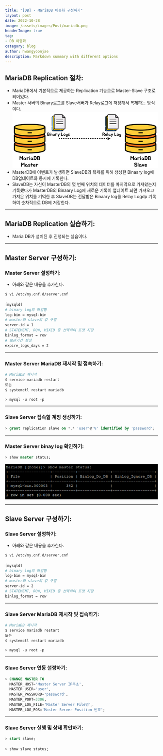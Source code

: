 ```yaml
---
title: "[DB] - MariaDB 이중화 구성하기"
layout: post
date: 2022-10-28
image: /assets/images/Post/mariadb.png
headerImage: true
tag:
- DB 이중화
category: blog
author: hwangyoonjae
description: Markdown summary with different options
---
```


## MariaDB Replication 절차:
- MariaDB에서 기본적으로 제공하는 Replication 기능으로 Master-Slave 구조로 되어있다.
- Master 서버의 Binary로그를 Slave서버가 Relay로그에 저장해서 복제하는 방식이다.
[![텍스트](/assets/images/DB/MariaDB%20Replication.PNG)](/assets/images/DB/MariaDB%20Replication.PNG)
- MasterDB에 이벤트가 발생하면 SlaveDB와 복제를 위해 생성한 Binaary log에 DB업데이트와 동시에 기록한다.
- SlaveDB는 자신이 MasterDB의 몇 번째 위치의 데이터를 마지막으로 가져왔는지 기록했다가 MasterDB의 Binaary Log에 새로운 기록이 업데이트 되면 가져오고 가져온 위치를 기억한 후 SlaveDB는 전달받은 Binaary log를 Relay Logdp 기록하여 순차적으로 DB에 저장한다.

* * *

## MariaDB Replication 실습하기:
- Maria DB가 설치된 후 진행되는 실습이다.

* * *

## Master Server 구성하기:
### Master Server 설정하기:
- 아래와 같은 내용을 추가한다.

```bash
$ vi /etc/my.cnf.d/server.cnf

[mysqld]
# binary log의 파일명
log-bin = mysql-bin
# master와 slave의 값 구별
server-id = 1
# STATEMENT, ROW, MIXED 중 선택히여 포맷 지정
binlog_format = row
# 보관기간 설정
expire_logs_days = 2
```

* * *

### Master Server MariaDB 재시작 및 접속하기:
```bash
# MariaDB 재시작
$ service mariadb restart
또는
$ systemctl restart mariadb
```

```sql
> mysql -u root -p
```

* * *

### Slave Server 접속할 계정 생성하기:
```sql
> grant replication slave on *.* 'user'@'%' identified by 'password';
```

* * *

### Master Server binay log 확인하기:
```sql
> show master status;
```
[![텍스트](/assets/images/DB/master%20%EC%84%9C%EB%B2%84%20%EC%83%81%ED%83%9C%20%ED%99%95%EC%9D%B8.PNG)](/assets/images/DB/master%20%EC%84%9C%EB%B2%84%20%EC%83%81%ED%83%9C%20%ED%99%95%EC%9D%B8.PNG)

* * *

## Slave Server 구성하기:
### Slave Server 설정하기:
- 아래와 같은 내용을 추가한다.

```bash
$ vi /etc/my.cnf.d/server.cnf

[mysqld]
# binary log의 파일명
log-bin = mysql-bin
# master와 slave의 값 구별
server-id = 2
# STATEMENT, ROW, MIXED 중 선택히여 포맷 지정
binlog_format = row
```

* * *

### Slave Server MariaDB 재시작 및 접속하기:
```bash
# MariaDB 재시작
$ service mariadb restart
또는
$ systemctl restart mariadb
```

```sql
> mysql -u root -p
```

* * *

### Slave Server 연동 설정하기:
```sql
> CHANGE MASTER TO 
  MASTER_HOST='Master Server IP주소', 
  MASTER_USER='user', 
  MASTER_PASSWORD='password', 
  MASTER_PORT=3306, 
  MASTER_LOG_FILE='Master Server File명', 
  MASTER_LOG_POS='Master Server Position 번호';
```

* * *

### Slave Server 실행 및 상태 확인하기:
```sql
> start slave;

> show slave status;
```